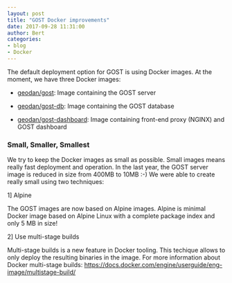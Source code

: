 ```yaml
---
layout: post
title: "GOST Docker improvements"
date: 2017-09-28 11:31:00
author: Bert
categories: 
- blog
- Docker
---
```


The default deployment option for GOST is using Docker images. At the moment, we have three Docker images:

- <a href="https://hub.docker.com/r/geodan/gost/">geodan/gost</a>: Image containing the GOST server

- <a href= "https://hub.docker.com/r/geodan/gost-db/">geodan/gost-db</a>: Image containing the GOST database

- <a href="https://hub.docker.com/r/geodan/gost-dashboard">geodan/gost-dashboard</a>: Image containing front-end proxy (NGINX) and GOST dashboard

### Small, Smaller, Smallest

We try to keep the Docker images as small as possible. Small images means really fast deployment and operation. In the last year, the GOST server image is reduced in size from 400MB to 10MB :-) We were able to create really small using two techniques: 

1] Alpine 

The GOST images are now based on Alpine images. Alpine is minimal Docker image based on Alpine Linux with a complete package index and only 5 MB in size!

2] Use multi-stage builds

Multi-stage builds is a new feature in Docker tooling. This techique allows to only deploy the resulting binaries in the image. For more information about Docker multi-stage builds: <a href="https://docs.docker.com/engine/userguide/eng-image/multistage-build/">https://docs.docker.com/engine/userguide/eng-image/multistage-build/</a>




